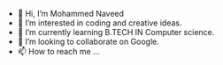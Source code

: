 - 👋 Hi, I’m Mohammed Naveed
- 👀 I’m interested in coding and creative ideas.
- 🌱 I’m currently learning B.TECH IN Computer science.
- 💞️ I’m looking to collaborate on Google.
- 📫 How to reach me ...

<!---
Mohammednaveed/Mohammednaveed is a ✨ special ✨ repository because its `README.md` (this file) appears on your GitHub profile.
You can click the Preview link to take a look at your changes.
--->
